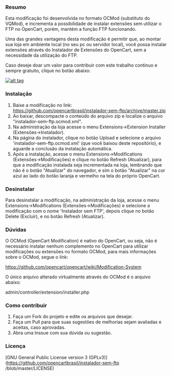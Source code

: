 ### Resumo

Esta modificação foi desenvolvida no formato OCMod (substituto do VQMod), e incrementa a possibilidade de instalar extensões sem utilizar o FTP no OpenCart, porém, mantém a função FTP funcionando.

Uma das grandes vantagens desta modificação é permitir que, ao montar sua loja em ambiente local (no seu pc ou servidor local), você possa instalar extensões através do Instalador de Extensões do OpenCart, sem a necessidade da utilização do FTP.

Caso deseje doar um valor para contribuir com este trabalho continuo e sempre gratuito, clique no botão abaixo:

[![alt tag](https://www.paypalobjects.com/pt_BR/BR/i/btn/btn_donateCC_LG.gif)](https://www.paypal.com/cgi-bin/webscr?cmd=_s-xclick&hosted_button_id=7G9TR9PXS6G5J)

### Instalação

 1. Baixe a modificação no link: https://github.com/opencartbrasil/instalador-sem-ftp/archive/master.zip
 2. Ao baixar, descompacte o conteúdo do arquivo zip e localize o arquivo "instalador-sem-ftp.ocmod.xml".
 3. Na administração da loja acesse o menu Extensions->Extension Installer (Extensões->Instalador).
 4. Na página do instalador, clique no botão Upload e selecione o arquivo 'instalador-sem-ftp.ocmod.xml' (que você baixou deste repositório), e aguarde a conclusão da instalação automática.
 5. Após a instalação, acesse o menu Extensions->Modifications (Extensões->Modificações) e clique no botão Refresh (Atualizar), para que a modificação instalada seja incrementada na loja, lembrando que não é o botão "Atualizar" do navegador, e sim o botão "Atualizar" na cor azul ao lado do botão laranja e vermelho na tela do próprio OpenCart.

### Desinstalar

Para desinstalar a modificação, na administração da loja, acesse o menu Extensions->Modifications (Extensões->Modificações) e selecione a modificação com o nome 'Instalador sem FTP', depois clique no botão Delete (Excluir), e no botão Refresh (Atualizar).

### Dúvidas

O OCMod (OpenCart Modification) é nativo do OpenCart, ou seja, não é necessário instalar nenhum complemento no OpenCart para utilizar modificações ou extensões no formato OCMod, para mais informações sobre o OCMod, segue o link:

https://github.com/opencart/opencart/wiki/Modification-System

O único arquivo alterado virtualmente através do OCMod é o arquivo abaixo:

admin/controller/extension/installer.php

### Como contribuir

 1. Faça um Fork do projeto e edite os arquivos que desejar.
 2. Faça um Pull para que suas sugestões de melhorias sejam avaliadas e aceitas, caso aprovadas.
 3. Abra uma Inssue com sua dúvida ou sugestão.

### Licença

[GNU General Public License version 3 (GPLv3)](https://github.com/opencartbrasil/instalador-sem-ftp
/blob/master/LICENSE)
